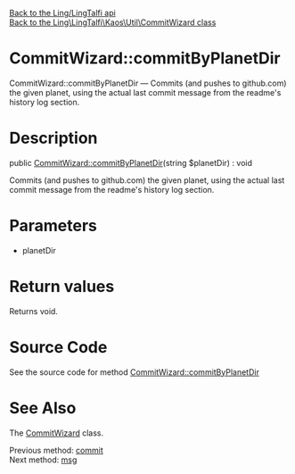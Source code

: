 [Back to the Ling/LingTalfi api](https://github.com/lingtalfi/LingTalfi/blob/master/doc/api/Ling/LingTalfi.md)<br>
[Back to the Ling\LingTalfi\Kaos\Util\CommitWizard class](https://github.com/lingtalfi/LingTalfi/blob/master/doc/api/Ling/LingTalfi/Kaos/Util/CommitWizard.md)


CommitWizard::commitByPlanetDir
================



CommitWizard::commitByPlanetDir — Commits (and pushes to github.com) the given planet, using the actual last commit message from the readme's history log section.




Description
================


public [CommitWizard::commitByPlanetDir](https://github.com/lingtalfi/LingTalfi/blob/master/doc/api/Ling/LingTalfi/Kaos/Util/CommitWizard/commitByPlanetDir.md)(string $planetDir) : void




Commits (and pushes to github.com) the given planet, using the actual last commit message from the readme's history log section.




Parameters
================


- planetDir

    


Return values
================

Returns void.








Source Code
===========
See the source code for method [CommitWizard::commitByPlanetDir](https://github.com/lingtalfi/LingTalfi/blob/master/Kaos/Util/CommitWizard.php#L146-L170)


See Also
================

The [CommitWizard](https://github.com/lingtalfi/LingTalfi/blob/master/doc/api/Ling/LingTalfi/Kaos/Util/CommitWizard.md) class.

Previous method: [commit](https://github.com/lingtalfi/LingTalfi/blob/master/doc/api/Ling/LingTalfi/Kaos/Util/CommitWizard/commit.md)<br>Next method: [msg](https://github.com/lingtalfi/LingTalfi/blob/master/doc/api/Ling/LingTalfi/Kaos/Util/CommitWizard/msg.md)<br>

